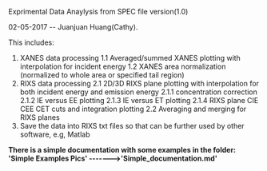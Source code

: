 Exprimental Data Anaylysis from SPEC file version(1.0)

02-05-2017 -- Juanjuan Huang(Cathy). 

This includes: 

1.  XANES data processing
    1.1 Averaged/summed XANES plotting with interpolation for incident energy
    1.2 XANES area normalization (normalized to whole area or specified tail region)
2. RIXS data processing
    2.1 2D/3D RIXS plane plotting with interpolation for both incident energy and emission energy
        2.1.1 concentration correction
        2.1.2 IE versus EE plotting 
        2.1.3 IE versus ET plotting 
        2.1.4 RIXS plane CIE CEE CET cuts and integration plotting
    2.2 Averaging and merging for RIXS planes
3. Save the data into RIXS txt files so that can be further used by other software, e.g, Matlab

<b>There is a simple documentation with some examples in the folder: 'Simple Examples Pics'<b/>
<b>------->'Simple_documentation.md'<b/>
